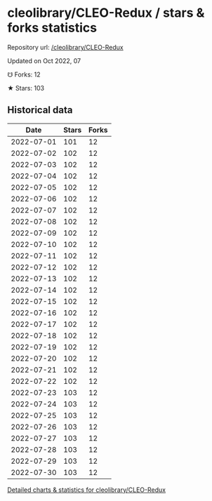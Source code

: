 # cleolibrary/CLEO-Redux / stars & forks statistics

Repository url: [/cleolibrary/CLEO-Redux](https://github.com/cleolibrary/CLEO-Redux)

Updated on Oct 2022, 07

☋ Forks: 12

★ Stars: 103

## Historical data
| Date | Stars | Forks |
|------|-------|-------|
| 2022-07-01 | 101 | 12 | 
| 2022-07-02 | 102 | 12 | 
| 2022-07-03 | 102 | 12 | 
| 2022-07-04 | 102 | 12 | 
| 2022-07-05 | 102 | 12 | 
| 2022-07-06 | 102 | 12 | 
| 2022-07-07 | 102 | 12 | 
| 2022-07-08 | 102 | 12 | 
| 2022-07-09 | 102 | 12 | 
| 2022-07-10 | 102 | 12 | 
| 2022-07-11 | 102 | 12 | 
| 2022-07-12 | 102 | 12 | 
| 2022-07-13 | 102 | 12 | 
| 2022-07-14 | 102 | 12 | 
| 2022-07-15 | 102 | 12 | 
| 2022-07-16 | 102 | 12 | 
| 2022-07-17 | 102 | 12 | 
| 2022-07-18 | 102 | 12 | 
| 2022-07-19 | 102 | 12 | 
| 2022-07-20 | 102 | 12 | 
| 2022-07-21 | 102 | 12 | 
| 2022-07-22 | 102 | 12 | 
| 2022-07-23 | 103 | 12 | 
| 2022-07-24 | 103 | 12 | 
| 2022-07-25 | 103 | 12 | 
| 2022-07-26 | 103 | 12 | 
| 2022-07-27 | 103 | 12 | 
| 2022-07-28 | 103 | 12 | 
| 2022-07-29 | 103 | 12 | 
| 2022-07-30 | 103 | 12 | 


[Detailed charts & statistics for cleolibrary/CLEO-Redux](https://reviewgithub.com/rep/cleolibrary/CLEO-Redux)
